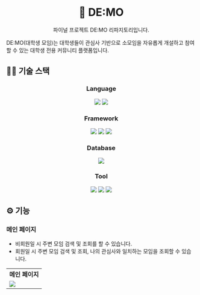 <h1 align="center">🎉 DE:MO</h1>
<p align="center">파이널 프로젝트 DE:MO 리파지토리입니다.</p>

DE:MO(대학생 모임)는 대학생들이 관심사 기반으로 소모임을 자유롭게 개설하고 참여할 수 있는 대학생 전용 커뮤니티 플랫폼입니다.

## 👨‍💻 기술 스택
<h3 align="center">Language</h3>
<div align=center>
  <img src="https://img.shields.io/badge/java-007396?style=for-the-badge&logo=java&logoColor=white"> 
  <img src="https://img.shields.io/badge/javascript-F7DF1E?style=for-the-badge&logo=javascript&logoColor=black"> 
</div>

<h3 align="center">Framework</h3>
<div align=center>
  <img src="https://img.shields.io/badge/spring-6DB33F?style=for-the-badge&logo=spring&logoColor=white"> 
  <img src="https://img.shields.io/badge/react-61DAFB?style=for-the-badge&logo=react&logoColor=black"> 
  <img src="https://img.shields.io/badge/bootstrap-7952B3?style=for-the-badge&logo=bootstrap&logoColor=white"> 
</div>

<h3 align="center">Database</h3>
<div align=center>
  <img src="https://img.shields.io/badge/oracle-F80000?style=for-the-badge&logo=oracle&logoColor=white">
</div>

<h3 align="center">Tool</h3>
<div align=center>
  <img src="https://img.shields.io/badge/DBeaver-1E73B6?style=for-the-badge&logo=DBeaver&logoColor=white">
  <img src="https://img.shields.io/badge/Sts4-6DB33F?style=for-the-badge&logo=spring&logoColor=white"> 
  <img src="https://img.shields.io/badge/vscode-007ACC?style=for-the-badge&logo=visualstudiocode&logoColor=white">
</div>

## ⚙ 기능
### 메인 페이지
- 비회원일 시 주변 모임 검색 및 조회를 할 수 있습니다.
- 회원일 시 주변 모임 검색 및 조회, 나의 관심사와 일치하는 모임을 조회할 수 있습니다.
<table align="center">
<tbody>
<tr>
  <td align="center">
    <strong>메인 페이지</strong>
  </td>
</tr>
<tr>
  <td>
   <img src="https://github.com/user-attachments/assets/61970c90-60d5-44b0-bfd5-f30f1c7558bf">
  </td>
</tr>
</tbody>
</table>
